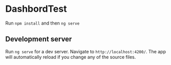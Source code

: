 # DashbordTest

Run `npm install` and then `ng serve`

## Development server

Run `ng serve` for a dev server. Navigate to `http://localhost:4200/`. The app will automatically reload if you change any of the source files.

